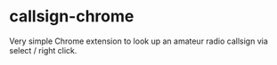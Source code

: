 # callsign-chrome
Very simple Chrome extension to look up an amateur radio callsign via select / right click.
